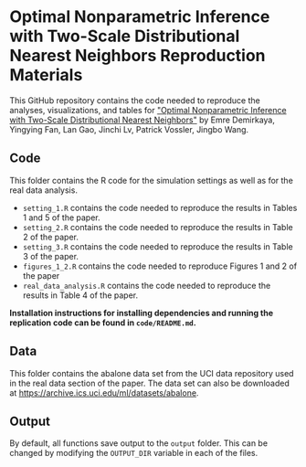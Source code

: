 Optimal Nonparametric Inference with Two-Scale Distributional Nearest Neighbors Reproduction Materials
================

This GitHub repository contains the code needed to reproduce the analyses, visualizations, and
tables for ["Optimal Nonparametric Inference with Two-Scale Distributional Nearest Neighbors"](https://arxiv.org/abs/1808.08469)
by Emre Demirkaya, Yingying Fan, Lan Gao, Jinchi Lv, Patrick Vossler, Jingbo Wang.

## Code

This folder contains the R code for the simulation settings as well as for the real data analysis.

* `setting_1.R` contains the code needed to reproduce the results in Tables 1 and 5 of the paper.
* `setting_2.R` contains the code needed to reproduce the results in Table 2 of the paper.
* `setting_3.R` contains the code needed to reproduce the results in Table 3 of the paper.
* `figures_1_2.R` contains the code needed to reproduce Figures 1 and 2 of the paper
* `real_data_analysis.R` contains the code needed to reproduce the results in Table 4 of the paper.

**Installation instructions for installing dependencies and running the replication code can be found in `code/README.md`.**

## Data
This folder contains the abalone data set from the UCI data repository used in the real data section of the paper. The data set can also be downloaded at https://archive.ics.uci.edu/ml/datasets/abalone.

## Output 

By default, all functions save output to the `output` folder. This can be changed by modifying the `OUTPUT_DIR` variable in each of the files.


